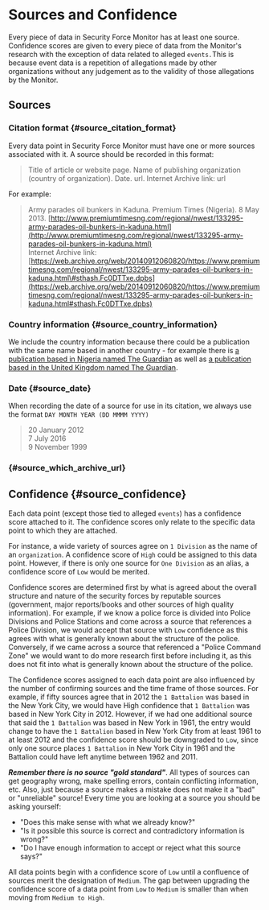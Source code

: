 # Sources and Confidence

Every piece of data in Security Force Monitor has at least one source. Confidence scores are given to every piece of data from the Monitor's research with the exception of data related to alleged `events.`This is because event data is a repetition of allegations made by other organizations without any judgement as to the validity of those allegations by the Monitor.

## Sources

### Citation format {#source_citation_format}

Every data point in Security Force Monitor must have one or more sources associated with it. A source should be recorded in this format:

> Title of article or website page. Name of publishing organization \(country of organization\). Date. url. Internet Archive link: url

For example:

> Army parades oil bunkers in Kaduna. Premium Times \(Nigeria\). 8 May 2013. [http://www.premiumtimesng.com/regional/nwest/133295-army-parades-oil-bunkers-in-kaduna.html](http://www.premiumtimesng.com/regional/nwest/133295-army-parades-oil-bunkers-in-kaduna.html)  
> Internet Archive link: [https://web.archive.org/web/20140912060820/https://www.premiumtimesng.com/regional/nwest/133295-army-parades-oil-bunkers-in-kaduna.html\#sthash.Fc0DTTxe.dpbs](https://web.archive.org/web/20140912060820/https://www.premiumtimesng.com/regional/nwest/133295-army-parades-oil-bunkers-in-kaduna.html#sthash.Fc0DTTxe.dpbs)

### Country information {#source_country_information}

We include the country information because there could be a publication with the same name based in another country - for example there is [a publication based in Nigeria named The Guardian](https://guardian.ng/) as well as [a publication based in the United Kingdom named The Guardian](https://www.theguardian.com/uk).

### Date {#source_date}

When recording the date of a source for use in its citation,  we always use the format `DAY MONTH YEAR (DD MMMM YYYY)`

> 20 January 2012  
> 7 July 2016  
> 9 November 1999

###  {#source_which_archive_url}

## Confidence {#source_confidence}

Each data point \(except those tied to alleged `events`\) has a confidence score attached to it. The confidence scores only relate to the specific data point to which they are attached.

For instance, a wide variety of sources agree on `1 Division` as the name of an `organization`. A confidence score of `High` could be assigned to this data point. However, if there is only one source for `One Division` as an alias, a confidence score of `Low` would be merited.

Confidence scores are determined first by what is agreed about the overall structure and nature of the security forces by reputable sources \(government, major reports/books and other sources of high quality information\). For example, if we know a police force is divided into Police Divisions and Police Stations and come across a source that references a Police Division, we would accept that source with `Low` confidence as this agrees with what is generally known about the structure of the police. Conversely, if we came across a source that referenced a "Police Command Zone" we would want to do more research first before including it, as this does not fit into what is generally known about the structure of the police.

The Confidence scores assigned to each data point are also influenced by the number of confirming sources and the time frame of those sources. For example, if fifty sources agree that in 2012 the `1 Battalion` was based in the New York City, we would have High confidence that `1 Battalion` was based in New York City in 2012. However, if we had one additional source that said the `1 Battalion` was based in New York in 1961, the entry would change to have the `1 Battalion` based in New York City from at least 1961 to at least 2012 and the confidence score should be downgraded to `Low`, since only one source places `1 Battalion` in New York City in 1961 and the Battalion could have left anytime between 1962 and 2011.

_**Remember there is no source "gold standard"**_. All types of sources can get geography wrong, make spelling errors, contain conflicting information, etc. Also, just because a source makes a mistake does not make it a "bad" or "unreliable" source! Every time you are looking at a source you should be asking yourself:

* "Does this make sense with what we already know?"
* "Is it possible this source is correct and contradictory information is wrong?"
* "Do I have enough information to accept or reject what this source says?"

All data points begin with a confidence score of `Low` until a confluence of sources merit the designation of `Medium`. The gap between upgrading the confidence score of a data point from `Low` to `Medium` is smaller than  when moving from `Medium to High`.

